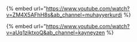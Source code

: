{% embed url="https://www.youtube.com/watch?v=ZM4X5AFhH8s&ab_channel=muhayyerkurdi %}

{% embed url="https://www.youtube.com/watch?v=aUq1ziktxoQ&ab_channel=kayneyzen %}
